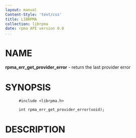 ```yaml
---
layout: manual
Content-Style: 'text/css'
title: LIBRPMA
collection: librpma
date: rpma API version 0.0
...
```


[comment]: <> (SPDX-License-Identifier: BSD-3-Clause)
[comment]: <> (Copyright 2020, Intel Corporation)

NAME
====

**rpma\_err\_get\_provider\_error** - return the last provider error

SYNOPSIS
========

          #include <librpma.h>

          int rpma_err_get_provider_error(void);

DESCRIPTION
===========
